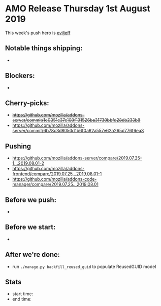 # AMO Release Thursday 1st August 2019

This week's push hero is [eviljeff](https://github.com/eviljeff)

## Notable things shipping:

*

## Blockers:

*

## Cherry-picks:

* ~~https://github.com/mozilla/addons-server/commit/1e0351c37c100f191526ba31730bbfd28db233b8~~
* https://github.com/mozilla/addons-server/commit/6b78c3d8050d1b6f0a82a557e62a265d776f6ea3

## Pushing

- https://github.com/mozilla/addons-server/compare/2019.07.25-1...2019.08.01-2
- https://github.com/mozilla/addons-frontend/compare/2019.07.25...2019.08.01-1
- https://github.com/mozilla/addons-code-manager/compare/2019.07.25...2019.08.01

## Before we push:

* 

## Before we start:

*

## After we're done:

* run `./manage.py backfill_reused_guid` to populate ReusedGUID model

## Stats

- start time:
- end time:
